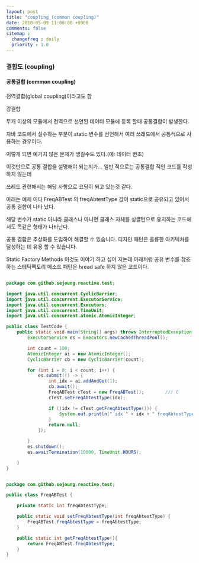 ```yaml
---
layout: post
title: "coupling_(common coupling)"
date: 2018-05-09 11:00:00 +0900
comments: false
sitemap :
  changefreq : daily
  priority : 1.0
---
```


### 결합도 (coupling)

#### 공통결합 (common coupling) 

전역결합(global coupling)이라고도 함

강결합 

두개 이상의 모듈에서 전역으로 선언된 데이터 모듈에 등록 할때 공통결합이 발생한다.

자바 코드에서 실수하는 부분이 static 변수를 선언해서 여러 쓰래드에서 공통적으로 사용하는 경우이다.

이렇게 되면 예기치 않은 문제가 생길수도 있다.(예: 데이터 변조)

이것만으로 공통 결합을 설명해야 되는지가... 일반 적으로는 공통결합 적인 코드를 작성하지 않는데 

쓰레드 관련해서는 해당 사항으로 코딩이 되고 있는것 같다. 

아래는 예제 이다 FreqABTest 의 freqAbtestType 값이 static으로 공유되고 있어서 공통 결합이 나타 났다.

해당 변수가 static 아니라 클래스나 아니면 클래스 자체를 싱글턴으로 유지하는 코드에서도 똑같은 형태가 나타난다.

공통 결합은 추상화를 도입하여 해결할 수 있습니다. 디자인 패턴은 훌륭한 아키텍처를 달성하는 데 유용 할 수 있습니다.

Static Factory Methods 이것도 이야기 하고 싶어 지는데 아래처럼 공유 변수를 참조하는 스테틱팩토리 메소드 패턴은 hread safe 하지 않은 코드이다.
 
```java

package com.github.sejoung.reactive.test;

import java.util.concurrent.CyclicBarrier;
import java.util.concurrent.ExecutorService;
import java.util.concurrent.Executors;
import java.util.concurrent.TimeUnit;
import java.util.concurrent.atomic.AtomicInteger;

public class TestCode {
    public static void main(String[] args) throws InterruptedException {
        ExecutorService es = Executors.newCachedThreadPool();

        int count = 100;
        AtomicInteger ai = new AtomicInteger();
        CyclicBarrier cb = new CyclicBarrier(count);

        for (int i = 0; i < count; i++) {
            es.submit(() -> {
                int idx = ai.addAndGet(1);
                cb.await();
                FreqABTest cTest = new FreqABTest();        /// C
                cTest.setFreqAbtestType(idx);

                if ((idx != cTest.getFreqAbtestType())) {
                    System.out.println(" idx " + idx + " freqAbtestType " + cTest.getFreqAbtestType());
                }
                return null;
            });

        }
        es.shutdown();
        es.awaitTermination(10000, TimeUnit.HOURS);

    }
}

```

```java

package com.github.sejoung.reactive.test;

public class FreqABTest {

    private static int freqAbtestType;

    public static void setFreqAbtestType(int freqAbtestType) {
        FreqABTest.freqAbtestType = freqAbtestType;
    }

    public static int getFreqAbtestType(){
        return FreqABTest.freqAbtestType;
    }
}

```